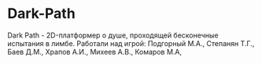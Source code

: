 # Dark-Path
Dark Path - 2D-платформер о душе, проходящей бесконечные испытания в лимбе. Работали над игрой: Подгорный М.А., Степанян Т.Г., Баев Д.М., Храпов А.И., Михеев А.В., Комаров М.А,
